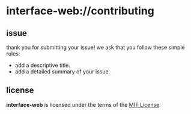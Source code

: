 # interface-web://contributing

## issue
thank you for submitting your issue! 
we ask that you follow these simple rules:
+ add a descriptive title.
+ add a detailed summary of your issue.

## license
__interface-web__ is licensed under the terms of the [MIT License](https://github.com/revaturecloud/interface-web/blob/master/LICENSE).
